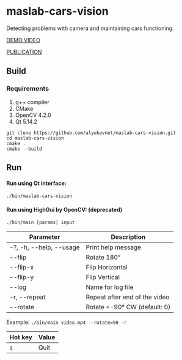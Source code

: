 # maslab-cars-vision
Detecting problems with camera and maintaining cars functioning.

[DEMO VIDEO](https://www.youtube.com/watch?v=PdSda2QE1yg&t=38s)

[PUBLICATION](https://ceur-ws.org/Vol-2893/paper_18.pdf)

## Build
### Requirements
1) g++ compiler
2) CMake
3) OpenCV 4.2.0
4) Qt 5.14.2
```
git clone https://github.com/alyukovnet/maslab-cars-vision.git
cd maslab-cars-vision
cmake .
cmake --build
```
## Run
#### Run using Qt interface:
```
./bin/maslab-cars-vision
```
#### Run using HighGui by OpenCV: (deprecated)
```
./bin/main [params] input
```
| Parameter               | Description                   |
|-------------------------|-------------------------------|
| -?, -h, --help, --usage | Print help message            |
| --flip                  | Rotate 180°                   |
| --flip-x                | Flip Horizontal               |
| --flip-y                | Flip Vertical                 |
| --log                   | Name for log file             |
| -r, --repeat            | Repeat after end of the video |
| --rotate                | Rotate +-90° CW (default: 0)  |

Example: `./bin/main video.mp4 --rotate=90 -r`

| Hot key | Value                        |
|---------|------------------------------|
| `q`     | Quit                         |
